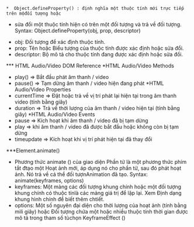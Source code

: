     *  Object.defineProperty() : định nghĩa một thuộc tính mới trực tiếp trên mộđối tượng hoặc

- sửa đổi một thuộc tính hiện có trên một đối tượng và trả về đối tượng.
  Syntax:
  Object.defineProperty(obj, prop, descriptor)

* obj: Đối tượng để xác định thuộc tính.
* prop: Tên hoặc Biểu tượng của thuộc tính được xác định hoặc sửa đổi.
* descriptor: Bộ mô tả cho thuộc tính đang được xác định hoặc sửa đổi.

*\*\* HTML Audio/Video DOM Reference
*HTML Audio/Video Methods

- play() => Bắt đầu phát âm thanh / video
- pause() => Tạm dừng âm thanh / video hiện đang phát
  \*HTML Audio/Video Properties
- currentTime => Đặt hoặc trả về vị trí phát lại hiện tại trong âm thanh video (tính bằng giây)
- duration => Trả về thời lượng của âm thanh / video hiện tại (tính bằng giây)
  \*HTML Audio/Video Events
- pause => Kích hoạt khi âm thanh / video đã bị tạm dừng
- play => khi âm thanh / video đã được bắt đầu hoặc không còn bị tạm dừng
- timeupdate => Kích hoạt khi vị trí phát hiện tại đã thay đổi

\*\*\*Element.animate()

- Phương thức animate () của giao diện Phần tử là một phương thức phím tắt đtạo một Hoạt ảnh mới,
  áp dụng nó cho phần tử, sau đó phát hoạt ảnh. Nó trả về cá thể đối tượnAnimation đã tạo.
  Syntax:
  animate(keyframes, options)
- keyframes:
  Một mảng các đối tượng khung chính hoặc một đối tượng khung chính có thuộc tínlà
  các mảng giá trị để lặp lại. Xem Định dạng khung hình chính để biết thêm chtiết.
- options:
  Một số nguyên đại diện cho thời lượng của hoạt ảnh (tính bằng mili giây) hoặc
  Đối tượng chứa một hoặc nhiều thuộc tính thời gian được mô tả trong tham số tùchọn KeyframeEffect ()
